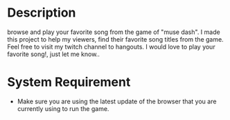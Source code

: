 # Description
browse and play your favorite song from the game of "muse dash". I made this project to help my viewers, find their favorite song titles from the game. 
Feel free to visit my twitch channel to hangouts. I would love to play your favorite song!, just let me know..

# System Requirement 
- Make sure you are using the latest update of the browser that you are currently using to run the game.
